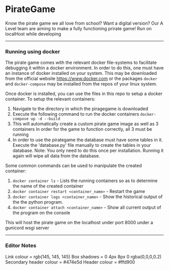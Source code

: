 # PirateGame

Know the pirate game we all love from school? Want a digital version?
Our A Level team are aiming to make a fully functioning prirate game!
Run on localHost while developing

---------------------------------------------------------------------
### Running using docker
The pirate game comes with the relevant docker file-systems to
facilitate debugging it within a docker environment. In order to do
this, one must have an instance of docker installed on your system.
This may be downloaded from the official website https://www.docker.com
or the packages ```docker``` and ```docker-compose``` may be installed
from the repos of your linux system.

Once docker is installed, you can use the files in this repo to setup
a docker container. To setup the relevant containers:
1. Navigate to the directory in which the piragegame is downloaded
2. Execute the following command to run the docker containers
```docker-compose up -d --build```
3. This will automatically create a custom pirate game image as well as 3 containers
In order for the game to function correctly, all 3 must be running
4. In order to use the pirategame the database must have some tables in it. Execute the 'database.py' file manually to create the tables in your database. Note: You only need to do this once per installation. Running it again will wipe all data from the database.

Some common commands can be used to manipulate the created container:
1. ```docker container ls``` - Lists the running containers so as to
determine the name of the created container
2. ```docker container restart <container_name>``` - Restart the game
3. ```docker container logs <container_name>``` - Show the historical
output of the the python program.
4. ```docker container attach <container_name>``` - Show all current
output of the program on the console

This will host the pirate game on the localhost under port 8000 under
a gunicord wsgi server

---------------------------------------------------------------------
### Editor Notes

Link colour = rgb(145, 145, 145)
Box shadows =  0 4px 8px 0 rgba(0,0,0,0.2)
Secondary header colour = #474e5d
Header colour = #ffd900
